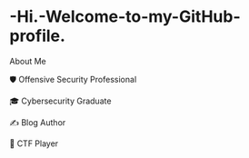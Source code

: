 # -Hi.-Welcome-to-my-GitHub-profile.
About Me

🛡️ Offensive Security Professional

🎓 Cybersecurity Graduate

✍️ Blog Author

🧩 CTF Player
